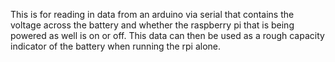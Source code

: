 This is for reading in data from an arduino via serial that contains the voltage across the battery and whether the raspberry pi that is being powered as well is on or off. This data can then be used as a rough capacity indicator of the battery when running the rpi alone.


